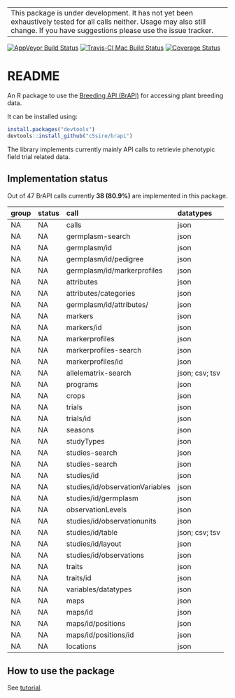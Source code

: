 
<!-- README.md is generated from README.Rmd. Please edit that file -->
|                                                                                                                                                                                      |
|--------------------------------------------------------------------------------------------------------------------------------------------------------------------------------------|
| This package is under development. It has not yet been exhaustively tested for all calls neither. Usage may also still change. If you have suggestions please use the issue tracker. |

[![AppVeyor Build Status](https://ci.appveyor.com/api/projects/status/github/c5sire/brapi?branch=master&svg=true)](https://ci.appveyor.com/project/c5sire/brapi) [![Travis-CI Mac Build Status](https://travis-ci.org/c5sire/brapi.svg?branch=master&label=Mac%20OSX)](https://travis-ci.org/c5sire/brapi) [![Coverage Status](https://img.shields.io/codecov/c/github/c5sire/brapi/master.svg)](https://codecov.io/github/c5sire/brapi?branch=master)

README
======

An R package to use the [Breeding API (BrAPI)](http://docs.brapi.apiary.io) for accessing plant breeding data.

It can be installed using:

``` r
install.packages("devtools")
devtools::install_github("c5sire/brapi")
```

The library implements currently mainly API calls to retrievie phenotypic field trial related data.

Implementation status
---------------------

Out of 47 BrAPI calls currently **38 (80.9%)** are implemented in this package.

| group | status | call                            | datatypes      |
|:------|:-------|:--------------------------------|:---------------|
| NA    | NA     | calls                           | json           |
| NA    | NA     | germplasm-search                | json           |
| NA    | NA     | germplasm/id                    | json           |
| NA    | NA     | germplasm/id/pedigree           | json           |
| NA    | NA     | germplasm/id/markerprofiles     | json           |
| NA    | NA     | attributes                      | json           |
| NA    | NA     | attributes/categories           | json           |
| NA    | NA     | germplasm/id/attributes/        | json           |
| NA    | NA     | markers                         | json           |
| NA    | NA     | markers/id                      | json           |
| NA    | NA     | markerprofiles                  | json           |
| NA    | NA     | markerprofiles-search           | json           |
| NA    | NA     | markerprofiles/id               | json           |
| NA    | NA     | allelematrix-search             | json; csv; tsv |
| NA    | NA     | programs                        | json           |
| NA    | NA     | crops                           | json           |
| NA    | NA     | trials                          | json           |
| NA    | NA     | trials/id                       | json           |
| NA    | NA     | seasons                         | json           |
| NA    | NA     | studyTypes                      | json           |
| NA    | NA     | studies-search                  | json           |
| NA    | NA     | studies-search                  | json           |
| NA    | NA     | studies/id                      | json           |
| NA    | NA     | studies/id/observationVariables | json           |
| NA    | NA     | studies/id/germplasm            | json           |
| NA    | NA     | observationLevels               | json           |
| NA    | NA     | studies/id/observationunits     | json           |
| NA    | NA     | studies/id/table                | json; csv; tsv |
| NA    | NA     | studies/id/layout               | json           |
| NA    | NA     | studies/id/observations         | json           |
| NA    | NA     | traits                          | json           |
| NA    | NA     | traits/id                       | json           |
| NA    | NA     | variables/datatypes             | json           |
| NA    | NA     | maps                            | json           |
| NA    | NA     | maps/id                         | json           |
| NA    | NA     | maps/id/positions               | json           |
| NA    | NA     | maps/id/positions/id            | json           |
| NA    | NA     | locations                       | json           |

How to use the package
----------------------

See [tutorial](https://github.com/c5sire/brapi/blob/master/inst/doc/tutorial.Rmd).

